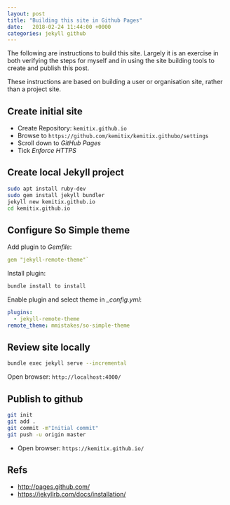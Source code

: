 ```yaml
---
layout: post
title: "Building this site in Github Pages"
date:   2018-02-24 11:44:00 +0000
categories: jekyll github
---
```

The following are instructions to build this site. Largely it is an exercise in both verifying the steps for myself and in using the site building tools to create and publish this post.

These instructions are based on building a user or organisation site, rather than a project site.

## Create initial site

* Create Repository: `kemitix.github.io`
* Browse to `https://github.com/kemitix/kemitix.githubo/settings`
* Scroll down to *GitHub Pages*
* Tick *Enforce HTTPS*

## Create local Jekyll project

```bash
sudo apt install ruby-dev
sudo gem install jekyll bundler
jekyll new kemitix.github.io
cd kemitix.github.io
```

## Configure So Simple theme

Add plugin to *Gemfile*:

```yaml
gem "jekyll-remote-theme"`
```

Install plugin:

```bash
bundle install to install
```

Enable plugin and select theme in *_config.yml*:

```yaml
plugins:
  - jekyll-remote-theme
remote_theme: mmistakes/so-simple-theme
```

## Review site locally

```bash
bundle exec jekyll serve --incremental
```

Open browser: `http://localhost:4000/`

## Publish to github

```bash
git init
git add .
git commit -m"Initial commit"
git push -u origin master
```

* Open browser: `https://kemitix.github.io/`

## Refs

* http://pages.github.com/
* https://jekyllrb.com/docs/installation/
